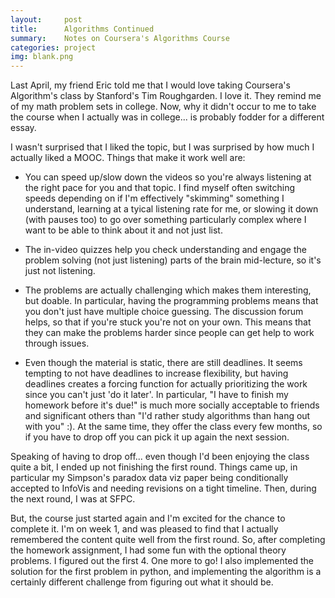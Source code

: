 ```yaml
---
layout:     post
title:      Algorithms Continued
summary:    Notes on Coursera's Algorithms Course
categories: project
img: blank.png
---
```


Last April, my friend Eric told me that I would love taking Coursera's Algorithm's class by Stanford's Tim Roughgarden.  I love it.  They remind me of my math problem sets in college. Now, why it didn't occur to me to take the course when I actually was in college... is probably fodder for a different essay.   

I wasn't surprised that I liked the topic, but I was surprised by how much I actually liked a MOOC.  Things that make it work well are: 

* You can speed up/slow down the videos so you're always listening at the right pace for you and that topic. I find myself often switching speeds depending on if I'm effectively "skimming" something I understand, learning at a tyical listening rate for me, or slowing it down (with pauses too) to go over something particularly complex where I want to be able to think about it and not just list.

* The in-video quizzes help you check understanding and engage the problem solving (not just listening) parts of the brain mid-lecture, so it's just not listening. 

* The problems are actually challenging which makes them interesting, but doable. In particular, having the programming problems means that you don't just have multiple choice guessing. The discussion forum helps, so that if you're stuck you're not on your own.  This means that they can make the problems harder since people can get help to work through issues. 

* Even though the material is static, there are still deadlines. It seems tempting to not have deadlines to increase flexibility, but having deadlines creates a forcing function for actually prioritizing the work since you can't just 'do it later'.  In particular, "I have to finish my homework before it's due!" is much more socially acceptable to friends and significant others than "I'd rather study algorithms than hang out with you" :). At the same time, they offer the class every few months, so if you have to drop off you can pick it up again the next session.  

Speaking of having to drop off... even though I'd been enjoying the class quite a bit, I ended up not finishing the first round. Things came up, in particular my Simpson's paradox data viz paper being conditionally accepted to InfoVis and needing revisions on a tight timeline.  Then, during the next round, I was at SFPC. 

But, the course just started again and I'm excited for the chance to complete it.  I'm on week 1, and was pleased to find that I actually remembered the content quite well from the first round. So, after completing the homework assignment, I had some fun with the optional theory problems. I figured out the first 4. One more to go! I also implemented the solution for the first problem in python, and implementing the algorithm is a certainly different challenge from figuring out what it should be.





